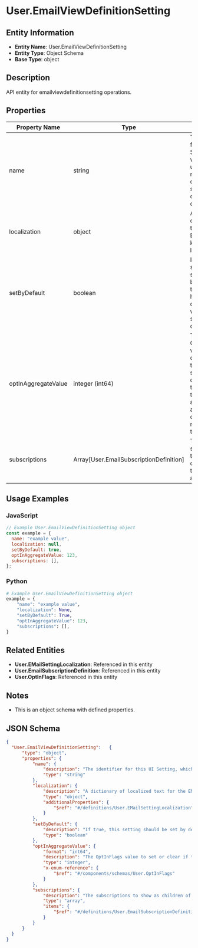 # User.EmailViewDefinitionSetting

## Entity Information
- **Entity Name**: User.EmailViewDefinitionSetting
- **Entity Type**: Object Schema
- **Base Type**: object

## Description
API entity for emailviewdefinitionsetting operations.

## Properties

| Property Name | Type | Description | Required |
|---------------|------|-------------|----------|
| name | string | The identifier for this UI Setting, which can be used to relate it to custom strings or other data as desired. | No |
| localization | object | A dictionary of localized text for the EMail setting, keyed by the locale. | No |
| setByDefault | boolean | If true, this setting should be set by default if the user hasn't chosen whether it's set or cleared yet. | No |
| optInAggregateValue | integer (int64) | The OptInFlags value to set or clear if this setting is set or cleared in the UI. It is the aggregate of all underlying opt-in flags related to this setting. | No |
| subscriptions | Array[User.EmailSubscriptionDefinition] | The subscriptions to show as children of this setting, if any. | No |

## Usage Examples

### JavaScript
```javascript
// Example User.EmailViewDefinitionSetting object
const example = {
  name: "example value",
  localization: null,
  setByDefault: true,
  optInAggregateValue: 123,
  subscriptions: [],
};
```

### Python
```python
# Example User.EmailViewDefinitionSetting object
example = {
    "name": "example value",
    "localization": None,
    "setByDefault": True,
    "optInAggregateValue": 123,
    "subscriptions": [],
}
```

## Related Entities
- **User.EMailSettingLocalization**: Referenced in this entity
- **User.EmailSubscriptionDefinition**: Referenced in this entity
- **User.OptInFlags**: Referenced in this entity

## Notes
- This is an object schema with defined properties.

## JSON Schema
```json
{
  "User.EmailViewDefinitionSetting":   {
      "type": "object",
      "properties": {
          "name": {
              "description": "The identifier for this UI Setting, which can be used to relate it to custom strings or other data as desired.",
              "type": "string"
          },
          "localization": {
              "description": "A dictionary of localized text for the EMail setting, keyed by the locale.",
              "type": "object",
              "additionalProperties": {
                  "$ref": "#/definitions/User.EMailSettingLocalization"
              }
          },
          "setByDefault": {
              "description": "If true, this setting should be set by default if the user hasn't chosen whether it's set or cleared yet.",
              "type": "boolean"
          },
          "optInAggregateValue": {
              "format": "int64",
              "description": "The OptInFlags value to set or clear if this setting is set or cleared in the UI. It is the aggregate of all underlying opt-in flags related to this setting.",
              "type": "integer",
              "x-enum-reference": {
                  "$ref": "#/components/schemas/User.OptInFlags"
              }
          },
          "subscriptions": {
              "description": "The subscriptions to show as children of this setting, if any.",
              "type": "array",
              "items": {
                  "$ref": "#/definitions/User.EmailSubscriptionDefinition"
              }
          }
      }
  }
}
```
